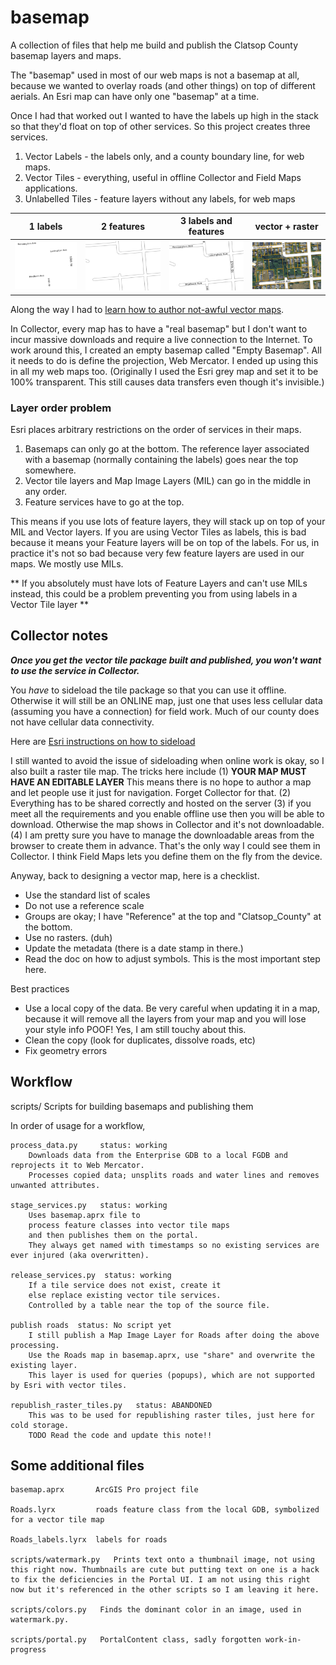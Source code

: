 # basemap

A collection of files that help me build and publish the Clatsop County basemap layers and maps.

The "basemap" used in most of our web maps is not a basemap at all, because we wanted
to overlay roads (and other things) on top of different aerials. An Esri map can
have only one "basemap" at a time. 

Once I had that worked out I wanted to have the labels up high in the stack so that
they'd float on top of other services. So this project creates three services.

1. Vector Labels - the labels only, and a county boundary line, for web maps.
2. Vector Tiles - everything, useful in offline Collector and Field Maps applications.
3. Unlabelled Tiles - feature layers without any labels, for web maps

| 1 labels | 2 features | 3 labels and features | vector + raster | 
|----------|------------|-----------------------|-----------------|
| ![Vector labels](assets/vector_reference.PNG) | ![Vectors unlabeled](assets/vector_unlabeled.PNG) | ![Vectors](assets/vector.PNG) | ![Webmap](assets/webmaps.png) |

Along the way I had to 
[learn how to author not-awful vector maps](https://pro.arcgis.com/en/pro-app/latest/help/mapping/map-authoring/author-a-map-for-vector-tile-creation.htm).

In Collector, every map has to have a "real basemap" but I don't want to incur massive
downloads and require a live connection to the Internet.
To work around this, I created an empty basemap called "Empty Basemap". 
All it needs to do is define the projection, Web Mercator. I ended up using this in all my web maps too.
(Originally I used the Esri grey map and set it to be 100% transparent. This still causes
data transfers even though it's invisible.)

### Layer order problem

Esri places arbitrary restrictions on the order of services in their maps.

1. Basemaps can only go at the bottom. The reference layer associated with a basemap (normally containing the labels) goes near the top somewhere.
2. Vector tile layers and Map Image Layers (MIL) can go in the middle in any order.
3. Feature services have to go at the top.

This means if you use lots of feature layers, they will stack up on top of your MIL and Vector layers. 
If you are using Vector Tiles as labels, this is bad because it means your Feature layers will be on top of the labels.
For us, in practice it's not so bad because very few feature layers are used in our maps. We mostly use MILs.

** If you absolutely must have lots of Feature Layers and can't use MILs instead, this could be a problem preventing you from using labels in a Vector Tile layer **

## Collector notes

___Once you get the vector tile package built and published, you won't want to use the service in Collector.___

You _have_ to sideload the tile package so that you can use it offline. Otherwise it will still be
an ONLINE map, just one that uses less cellular data (assuming you have a connection) for field work.
Much of our county does not have cellular data connectivity.

Here are 
[Esri instructions on how to sideload](https://www.esri.com/arcgis-blog/products/collector/field-mobility/speed-up-offline-collector-deployments-using-sideloaded-basemaps/)

I still wanted to avoid the issue of sideloading when online work is okay, so I also built a raster tile map. The tricks here include 
(1) __YOUR MAP MUST HAVE AN EDITABLE LAYER__ This means there is no hope to author a map and let people use it just for navigation. Forget Collector for that. 
(2) Everything has to be shared correctly and hosted on the server 
(3) if you meet all the requirements and you enable offline use then you will be able to download. Otherwise the map shows in Collector and it's not downloadable. 
(4) I am pretty sure you have to manage the downloadable areas from the browser to create them in advance. That's the only way I could see them in Collector. I think Field Maps lets you define them on the fly from the device.

Anyway, back to designing a vector map, here is a checklist.

* Use the standard list of scales
* Do not use a reference scale
* Groups are okay; I have "Reference" at the top and "Clatsop_County" at the bottom.
* Use no rasters. (duh)
* Update the metadata (there is a date stamp in there.)
* Read the doc on how to adjust symbols. This is the most important step here.

Best practices

* Use a local copy of the data. Be very careful when updating it in a map, because it will remove all the layers from your map and you will lose your style info POOF! Yes, I am still touchy about this.
* Clean the copy (look for duplicates, dissolve roads, etc)
* Fix geometry errors

## Workflow

scripts/        Scripts for building basemaps and publishing them

In order of usage for a workflow,

    process_data.py     status: working
        Downloads data from the Enterprise GDB to a local FGDB and reprojects it to Web Mercator.
        Processes copied data; unsplits roads and water lines and removes unwanted attributes.

    stage_services.py   status: working
        Uses basemap.aprx file to 
        process feature classes into vector tile maps 
        and then publishes them on the portal.
        They always get named with timestamps so no existing services are ever injured (aka overwritten).

    release_services.py  status: working
        If a tile service does not exist, create it
        else replace existing vector tile services.
        Controlled by a table near the top of the source file.

    publish roads  status: No script yet
        I still publish a Map Image Layer for Roads after doing the above processing. 
        Use the Roads map in basemap.aprx, use "share" and overwrite the existing layer.
        This layer is used for queries (popups), which are not supported by Esri with vector tiles.

    republish_raster_tiles.py   status: ABANDONED
        This was to be used for republishing raster tiles, just here for cold storage.
        TODO Read the code and update this note!!


## Some additional files

    basemap.aprx       ArcGIS Pro project file

    Roads.lyrx         roads feature class from the local GDB, symbolized for a vector tile map

    Roads_labels.lyrx  labels for roads

    scripts/watermark.py   Prints text onto a thumbnail image, not using this right now. Thumbnails are cute but putting text on one is a hack to fix the deficiencies in the Portal UI. I am not using this right now but it's referenced in the other scripts so I am leaving it here. 

    scripts/colors.py   Finds the dominant color in an image, used in watermark.py.

    scripts/portal.py   PortalContent class, sadly forgotten work-in-progress 

